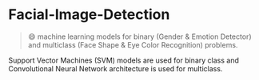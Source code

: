 # Facial-Image-Detection

> :smile: machine learning models for binary (Gender & Emotion Detector) and multiclass (Face Shape & Eye Color Recognition) problems.<br/>

Support Vector Machines (SVM) models are used for binary class and Convolutional Neural Network architecture is used for multiclass.
